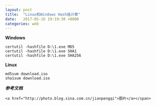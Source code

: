 ```yaml
---
layout: post
title:  "Linux和Windows Hash值计算"
date:   2017-05-16 19:19:30 +0800
categories: web
---
```

**Windows**

	certutil -hashfile D:\1.exe MD5
	certutil -hashfile D:\1.exe SHA1
	certutil -hashfile D:\1.exe SHA256
	


**Linux**

	md5sum download.iso
	sha1sum download.iso


***参考文档***

	<a href="http://photo.blog.sina.com.cn/jianpengqi">图片</a></span>